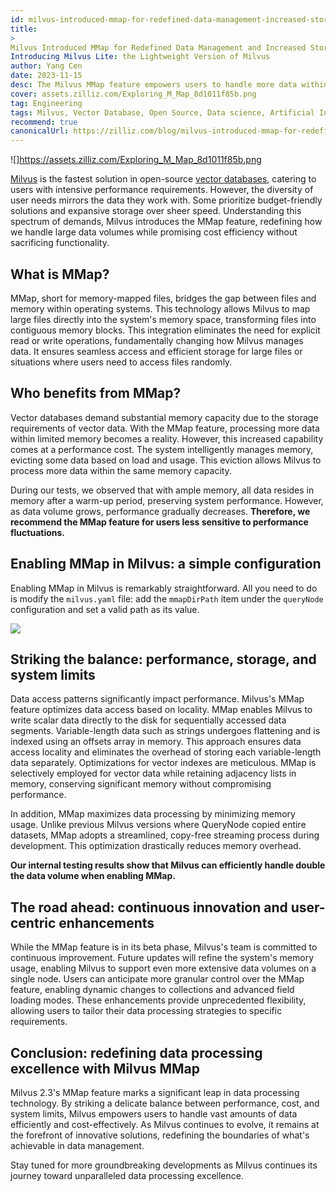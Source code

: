 ```yaml
---
id: milvus-introduced-mmap-for-redefined-data-management-increased-storage-capability.md
title: 
>
Milvus Introduced MMap for Redefined Data Management and Increased Storage Capability
Introducing Milvus Lite: the Lightweight Version of Milvus
author: Yang Cen
date: 2023-11-15
desc: The Milvus MMap feature empowers users to handle more data within limited memory, striking a delicate balance between performance, cost, and system limits.
cover: assets.zilliz.com/Exploring_M_Map_8d1011f85b.png
tag: Engineering
tags: Milvus, Vector Database, Open Source, Data science, Artificial Intelligence, Vector Management, MMap, Data Management
recommend: true
canonicalUrl: https://zilliz.com/blog/milvus-introduced-mmap-for-redefined-data-management-increased-storage-capability
---
```

![]https://assets.zilliz.com/Exploring_M_Map_8d1011f85b.png

[Milvus](https://zilliz.com/what-is-milvus) is the fastest solution in open-source [vector databases](https://zilliz.com/blog/what-is-a-real-vector-database), catering to users with intensive performance requirements. However, the diversity of user needs mirrors the data they work with. Some prioritize budget-friendly solutions and expansive storage over sheer speed. Understanding this spectrum of demands, Milvus introduces the MMap feature, redefining how we handle large data volumes while promising cost efficiency without sacrificing functionality.

## What is MMap?

MMap, short for memory-mapped files, bridges the gap between files and memory within operating systems. This technology allows Milvus to map large files directly into the system's memory space, transforming files into contiguous memory blocks. This integration eliminates the need for explicit read or write operations, fundamentally changing how Milvus manages data. It ensures seamless access and efficient storage for large files or situations where users need to access files randomly.

## Who benefits from MMap?

Vector databases demand substantial memory capacity due to the storage requirements of vector data. With the MMap feature, processing more data within limited memory becomes a reality. However, this increased capability comes at a performance cost. The system intelligently manages memory, evicting some data based on load and usage. This eviction allows Milvus to process more data within the same memory capacity. 

During our tests, we observed that with ample memory, all data resides in memory after a warm-up period, preserving system performance. However, as data volume grows, performance gradually decreases. **Therefore, we recommend the MMap feature for users less sensitive to performance fluctuations.**

## Enabling MMap in Milvus: a simple configuration

Enabling MMap in Milvus is remarkably straightforward. All you need to do is modify the `milvus.yaml` file: add the `mmapDirPath` item under the `queryNode` configuration and set a valid path as its value. 

![](https://assets.zilliz.com/enabling_mmap_a2df88276b.png)

## Striking the balance: performance, storage, and system limits

Data access patterns significantly impact performance. Milvus's MMap feature optimizes data access based on locality. MMap enables Milvus to write scalar data directly to the disk for sequentially accessed data segments. Variable-length data such as strings undergoes flattening and is indexed using an offsets array in memory. This approach ensures data access locality and eliminates the overhead of storing each variable-length data separately. Optimizations for vector indexes are meticulous. MMap is selectively employed for vector data while retaining adjacency lists in memory, conserving significant memory without compromising performance.

In addition, MMap maximizes data processing by minimizing memory usage. Unlike previous Milvus versions where QueryNode copied entire datasets, MMap adopts a streamlined, copy-free streaming process during development. This optimization drastically reduces memory overhead. 

**Our internal testing results show that Milvus can efficiently handle double the data volume when enabling MMap.**

## The road ahead: continuous innovation and user-centric enhancements

While the MMap feature is in its beta phase, Milvus's team is committed to continuous improvement. Future updates will refine the system's memory usage, enabling Milvus to support even more extensive data volumes on a single node. Users can anticipate more granular control over the MMap feature, enabling dynamic changes to collections and advanced field loading modes. These enhancements provide unprecedented flexibility, allowing users to tailor their data processing strategies to specific requirements.

## Conclusion: redefining data processing excellence with Milvus MMap

Milvus 2.3's MMap feature marks a significant leap in data processing technology. By striking a delicate balance between performance, cost, and system limits, Milvus empowers users to handle vast amounts of data efficiently and cost-effectively. As Milvus continues to evolve, it remains at the forefront of innovative solutions, redefining the boundaries of what's achievable in data management.

Stay tuned for more groundbreaking developments as Milvus continues its journey toward unparalleled data processing excellence. 